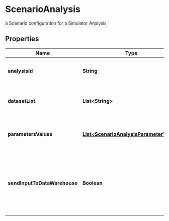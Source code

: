 

# ScenarioAnalysis

a Scenario configuration for a Simulator Analysis

## Properties

Name | Type | Description | Notes
------------ | ------------- | ------------- | -------------
**analysisId** | **String** | the Simulator Analysis Id associated with this Scenario |  [optional]
**datasetList** | **List&lt;String&gt;** | the list of Dataset Id associated to this Scenario Analysis |  [optional]
**parametersValues** | [**List&lt;ScenarioAnalysisParameterValue&gt;**](ScenarioAnalysisParameterValue.md) | the list of Simulator Analysis parameters values |  [optional]
**sendInputToDataWarehouse** | **Boolean** | whether or not the Dataset values and the input parameters values are send to the DataWarehouse prior to Simulation Run |  [optional]



